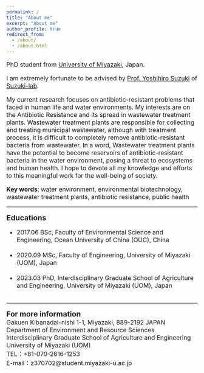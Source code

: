 ```yaml
---
permalink: /
title: "About me"
excerpt: "About me"
author_profile: true
redirect_from: 
  - /about/
  - /about.html
---
```


<html>
<body>
<font size="3">
<P> PhD student from <a href="https://www.miyazaki-u.ac.jp/english/" target="_blank" >University of Miyazaki</a>, Japan. <br /></p>
<P> I am extremely fortunate to be advised by <a href="https://srhumdb.miyazaki-u.ac.jp/html/653_en.html" target="_blank" >Prof. Yoshihiro Suzuki</a> of <a href="http://www.suzuki-labo.com/" target="_blank" >Suzuki-lab</a>. <br /></p>
<P>  My current research focuses on antibiotic-resistant problems that faced in human life and water environments. My interests are on the Antibiotic Resistance and its spread in wastewater treatment plants. Wastewater treatment plants are responsible for collecting and treating municipal wastewater, although with treatment process, it is difficult to completely remove antibiotic-resistant bacteria from wastewater. In a word, Wastewater treatment plants have the potential to become reservoirs of antibiotic-resistant bacteria in the water environment, posing a threat to ecosystems and human health. I hope to devote all my knowledge and efforts to this meaningful work for the well-being of society.<br /></p>
<P><b>Key words</b>: water environment, environmental biotechnology, wastewater treatment plants, antibiotic resistance, public health  <br /></p>

<hr />  

<P><b><big>Educations</big></b><br>
<ul>
 <li>2017.06 BSc, Faculty of Environmental Science and Engineering, Ocean University of China (OUC), China </li><br>
 <li>2020.09 MSc, Faculty of Engineering, University of Miyazaki (UOM), Japan </li><br>
 <li>2023.03 PhD, Interdisciplinary Graduate School of Agriculture and Engineering, University of Miyazaki (UOM), Japan </li><br>
</ul>
</p>

<hr />
<P><b><big>For more information</big></b><br>
Gakuen Kibanadai-nishi 1-1, Miyazaki, 889-2192 JAPAN <br>
Department of Environment and Resource Sciences <br>
Interdisciplinary Graduate School of Agriculture and Engineering <br>
University of Miyazaki (UOM) <br>
TEL：+81-070-2616-1253 <br>
E-mail：z370702@student.miyazaki-u.ac.jp <br>
<P>
